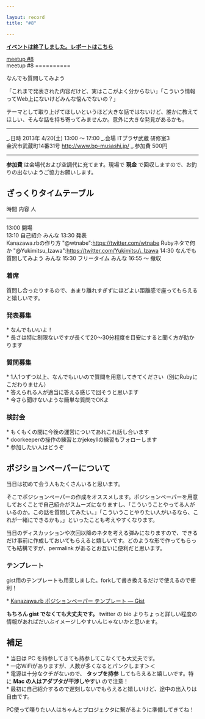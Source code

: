 ```yaml
---

layout: record
title: "#8"

---
```


<p>
<a href="./report.html"><strong>イベントは終了しました。レポートはこちら</strong></a></p>

<div class="doorkeeper-widget">
<a href="http://kzrb.doorkeeper.jp/events/3477" class="doorkeeper-registration-widget">meetup
#8</a>

<script src="https://d1dqic1fklzs1z.cloudfront.net/assets/widget.js" type="text/javascript">
</script>
</div>
meetup #8
==========

なんでも質問してみよう

「これまで発表された内容だけど、実はここがよく分からない」「こういう情報ってWeb上にないけどみんな悩んでないの？」

テーマとして取り上げてほしいというほど大きな話ではないけど、誰かに教えてほしい、そんな話を持ち寄ってみませんか。意外に大きな発見があるかも。

  ----------- -------------------------------------------
  \_.日時     2013年 4/20(土) 13:00 〜 17:00
  \_.会場     ITプラザ武蔵 研修室3<br>金沢市武蔵町14番31号 <a href="http://www.bp-musashi.jp/">http://www.bp-musashi.jp/</a>
  \_.参加費   500円
  ----------- -------------------------------------------

**参加費** は会場代および空調代に充てます。現場で **現金**
で回収しますので、お釣りの出ないようご協力お願いします。

ざっくりタイムテーブル
----------------------

  時間       内容                     人
  ---------- ------------------------ ----------------------------------------------------------
  13:00      開場                     
  13:10      自己紹介                 みんな
  13:30      発表                     
             Kanazawa.rbの作り方      "@wtnabe":https://twitter.com/wtnabe
             Rubyネタで何か           "@Yukimitsu\_Izawa":https://twitter.com/Yukimitsu\_Izawa
  14:30      なんでも質問してみよう   みんな
  15:30      フリータイム             みんな
  16:55 〜   撤収                     

### 着席

質問し合ったりするので、あまり離れすぎずにほどよい距離感で座ってもらえると嬉しいです。

### 発表募集

\* なんでもいいよ！\
 \*
長さは特に制限ないですが長くて20〜30分程度を目安にすると聞く方が助かります

### 質問募集

\*
1人1つずつ以上、なんでもいいので質問を用意してきてください（別にRubyにこだわりません）\
 \* 答えられる人が適当に答える感じで回そうと思います\
 \* 今さら聞けないような簡単な質問でOKよ

### 検討会

\* もくもくの間に今後の運営についてあれこれ話し合います\
 \* doorkeeperの操作の練習とかjekeyllの練習もフォローします\
 \* 参加したい人はどうぞ

ポジションペーパーについて
--------------------------

当日は初めて会う人もたくさんいると思います。

そこでポジションペーパーの作成をオススメします。ポジションペーパーを用意しておくことで自己紹介がスムーズになりますし、「こういうことやってる人がいるのか。この話を質問してみたい。」「こういうことやりたい人がいるなら、これが一緒にできるかも。」といったことも考えやすくなります。

当日のディスカッションや次回以降のネタを考える弾みになりますので、できるだけ事前に作成しておいてもらえると嬉しいです。どのような形で作ってもらっても結構ですが、permalink
があるとお互いに便利だと思います。

### テンプレート

gist用のテンプレートも用意しました。forkして書き換えるだけで使えるので便利！

\* [Kanazawa.rb ポジションペーパー テンプレート —
Gist](https://gist.github.com/5a523ec3180002229a32)

**もちろん gist でなくても大丈夫です。** twitter の bio
よりちょっと詳しい程度の情報があればだいぶイメージしやすいんじゃないかと思います。

補足
----

\* 当日は PC を持参してきても持参してこなくても大丈夫です。\
 \* 一応WiFiがありますが、人数が多くなるとパンクします＞＜\
 \* 電源は十分なクチがないので、 **タップを持参**
してもらえると嬉しいです。特に **Mac の人はアダプタが干渉しやすい**
ので注意！\
 \*
最初に自己紹介するので遅刻しないでもらえると嬉しいけど、途中の出入りは自由です。

PC使って喋りたい人はちゃんとプロジェクタに繋がるように準備してきてね！
